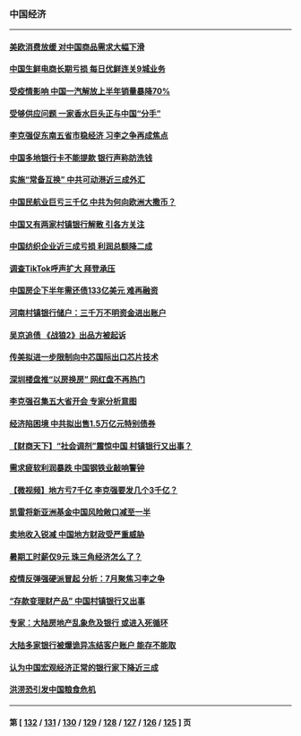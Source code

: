 ### 中国经济
---
#### [美欧消费放缓 对中国商品需求大幅下滑](../../pages/ncid283/n13778291.md) 
#### [中国生鲜电商长期亏损 每日优鲜连关9城业务](../../pages/ncid283/n13777951.md) 
#### [受疫情影响 中国一汽解放上半年销量暴降70%](../../pages/ncid283/n13777835.md) 
#### [受够供应问题 一家香水巨头正与中国“分手”](../../pages/ncid283/n13777894.md) 
#### [李克强促东南五省市稳经济 习李之争再成焦点](../../pages/ncid283/n13777753.md) 
#### [中国多地银行卡不能提款 银行声称防洗钱](../../pages/ncid283/n13777471.md) 
#### [实施“常备互换” 中共可动港近三成外汇](../../pages/ncid283/n13777440.md) 
#### [中国民航业巨亏三千亿 中共为何向欧洲大撒币？](../../pages/ncid283/n13777343.md) 
#### [中国又有两家村镇银行解散 引各方关注](../../pages/ncid283/n13777317.md) 
#### [中国纺织企业近三成亏损 利润总额降二成](../../pages/ncid283/n13777266.md) 
#### [调查TikTok呼声扩大 拜登承压](../../pages/ncid283/n13777106.md) 
#### [中国房企下半年需还债133亿美元 难再融资](../../pages/ncid283/n13776986.md) 
#### [河南村镇银行储户：三千万不明资金进出账户](../../pages/ncid283/n13776876.md) 
#### [吴京追债 《战狼2》出品方被起诉](../../pages/ncid283/n13776671.md) 
#### [传美拟进一步限制向中芯国际出口芯片技术](../../pages/ncid283/n13776630.md) 
#### [深圳楼盘推“以房换房” 网红盘不再热门](../../pages/ncid283/n13776157.md) 
#### [李克强召集五大省开会 专家分析意图](../../pages/ncid283/n13776215.md) 
#### [经济陷困境 中共拟出售1.5万亿元特别债券](../../pages/ncid283/n13776080.md) 
#### [【财商天下】“社会调剂”震惊中国 村镇银行又出事？](../../pages/ncid283/n13775860.md) 
#### [需求疲软利润暴跌 中国钢铁业敲响警钟](../../pages/ncid283/n13775851.md) 
#### [【微视频】地方亏7千亿 李克强要发几个3千亿？](../../pages/ncid283/n13775772.md) 
#### [凯雷将新亚洲基金中国风险敞口减至一半](../../pages/ncid283/n13775841.md) 
#### [卖地收入锐减 中国地方财政受严重威胁](../../pages/ncid283/n13775526.md) 
#### [暑期工时薪仅9元 珠三角经济怎么了？](../../pages/ncid283/n13775457.md) 
#### [疫情反弹强硬派冒起 分析：7月聚焦习李之争](../../pages/ncid283/n13775277.md) 
#### [“存款变理财产品” 中国村镇银行又出事](../../pages/ncid283/n13775146.md) 
#### [专家：大陆房地产乱象危及银行 或进入死循环](../../pages/ncid283/n13774859.md) 
#### [大陆多家银行被爆诡异冻结客户账户 能存不能取](../../pages/ncid283/n13774960.md) 
#### [认为中国宏观经济正常的银行家下降近三成](../../pages/ncid283/n13775169.md) 
#### [洪涝恐引发中国粮食危机](../../pages/ncid283/n13775159.md) 

---
#### 第 [ [132](./132.md) / [131](./131.md) / [130](./130.md) / [129](./129.md) / [128](./128.md) / [127](./127.md) / [126](./126.md) / [125](./125.md) ] 页
